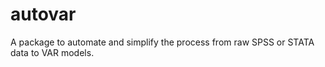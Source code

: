 autovar
=======

A package to automate and simplify the process from raw SPSS or STATA data to VAR models.